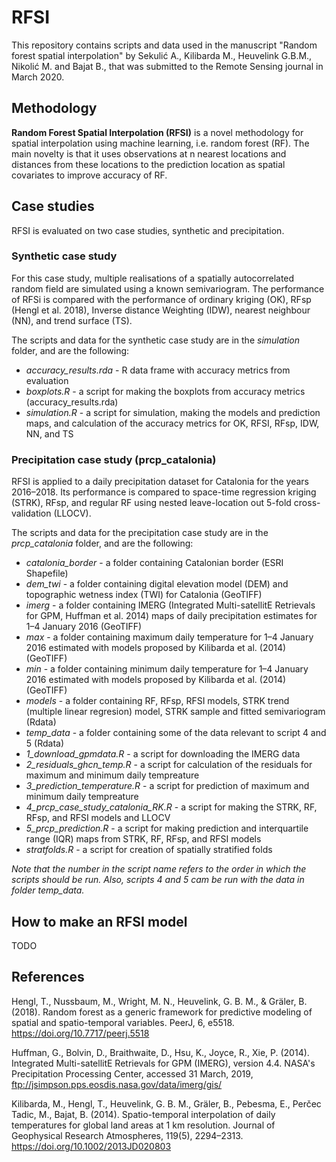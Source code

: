 # RFSI

This repository contains scripts and data used in the manuscript "Random forest spatial interpolation" by Sekulić A., Kilibarda M., Heuvelink G.B.M., Nikolić M. and Bajat B., that was submitted to the Remote Sensing journal in March 2020.

## Methodology

**Random Forest Spatial Interpolation (RFSI)** is a novel methodology for spatial interpolation using machine learning, i.e. random forest (RF). The main novelty is that it uses observations at n nearest locations and distances from these locations to the prediction location as spatial covariates to improve accuracy of RF.

## Case studies

RFSI is evaluated on two case studies, synthetic and precipitation.

### Synthetic case study

For this case study, multiple realisations of a spatially autocorrelated random field are simulated using a known semivariogram. The performance of RFSi is compared with the performance of ordinary kriging (OK), RFsp (Hengl et al. 2018), Inverse distance Weighting (IDW), nearest neighbour (NN), and trend surface (TS). 

The scripts and data for the synthetic case study are in the *simulation* folder, and are the following:
- *accuracy_results.rda* - R data frame with accuracy metrics from evaluation
- *boxplots.R* - a script for making the boxplots from accuracy metrics (accuracy_results.rda)
- *simulation.R* - a script for simulation, making the models and prediction maps, and calculation of the accuracy metrics for OK, RFSI, RFsp, IDW, NN, and TS

### Precipitation case study (prcp_catalonia)

RFSI is applied to a daily precipitation dataset for Catalonia for the years 2016–2018. Its performance is compared to space-time regression kriging (STRK), RFsp, and regular RF using nested leave-location out 5-fold cross-validation (LLOCV).

The scripts and data for the precipitation case study are in the *prcp_catalonia* folder, and are the following:
- *catalonia_border* - a folder containing Catalonian border (ESRI Shapefile)
- *dem_twi* - a folder containing digital elevation model (DEM) and topographic wetness index (TWI) for Catalonia (GeoTIFF)
- *imerg* - a folder containing IMERG (Integrated Multi-satellitE Retrievals for GPM, Huffman et al. 2014) maps of daily precipitation estimates for 1–4 January 2016 (GeoTIFF)
- *max* - a folder containing maximum daily temperature for 1–4 January 2016 estimated with models proposed by Kilibarda et al. (2014) (GeoTIFF)
- *min* - a folder containing minimum daily temperature for 1–4 January 2016 estimated with models proposed by Kilibarda et al. (2014) (GeoTIFF)
- *models* - a folder containing RF, RFsp, RFSI models, STRK trend (multiple linear regresion) model, STRK sample and fitted semivariogram (Rdata)
- *temp_data* - a folder containing some of the data relevant to script 4 and 5 (Rdata)
- *1_download_gpmdata.R* - a script for downloading the IMERG data
- *2_residuals_ghcn_temp.R* - a script for calculation of the residuals for maximum and minimum daily tempreature
- *3_prediction_temperature.R* - a script for prediction of maximum and minimum daily tempreature
- *4_prcp_case_study_catalonia_RK.R* - a script for making the STRK, RF, RFsp, and RFSI models and LLOCV
- *5_prcp_prediction.R* - a script for making prediction and interquartile range (IQR) maps from STRK, RF, RFsp, and RFSI models
- *stratfolds.R* - a script for creation of spatially stratified folds

*Note that the number in the script name refers to the order in which the scripts should be run. Also, scripts 4 and 5 cam be run with the data in folder temp_data.*

## How to make an RFSI model

TODO

## References

Hengl, T., Nussbaum, M., Wright, M. N., Heuvelink, G. B. M., & Gräler, B. (2018). Random forest as a generic framework for predictive modeling of spatial and spatio-temporal variables. PeerJ, 6, e5518. https://doi.org/10.7717/peerj.5518

Huffman, G., Bolvin, D., Braithwaite, D., Hsu, K., Joyce, R., Xie, P. (2014). Integrated Multi-satellitE Retrievals for GPM (IMERG), version 4.4. NASA's Precipitation Processing Center, accessed 31 March, 2019, ftp://jsimpson.pps.eosdis.nasa.gov/data/imerg/gis/

Kilibarda, M., Hengl, T., Heuvelink, G. B. M., Gräler, B., Pebesma, E., Perčec Tadic, M.,  Bajat, B. (2014). Spatio-temporal interpolation of daily temperatures for global land areas at 1 km resolution. Journal of Geophysical Research Atmospheres, 119(5), 2294–2313. https://doi.org/10.1002/2013JD020803
